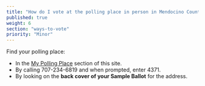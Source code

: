 ```yaml
---
title: "How do I vote at the polling place in person in Mendocino County?"
published: true
weight: 6
section: "ways-to-vote"
priority: "Minor"
---
```


Find your polling place:  
- In the [My Polling Place](#section-my-polling-place) section of this site.  
- By calling 707-234-6819 and when prompted, enter 4371.  
- By looking on the **back cover of your Sample Ballot** for the address.  
